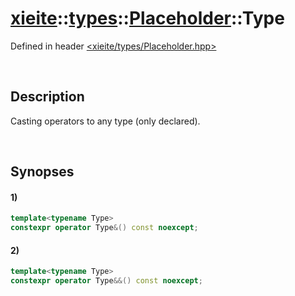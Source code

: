# [xieite](../../../../../../xieite.md)\:\:[types](../../../../../../types.md)\:\:[Placeholder](../../../../Placeholder.md)\:\:Type
Defined in header [<xieite/types/Placeholder.hpp>](../../../../../../../include/xieite/types/Placeholder.hpp)

&nbsp;

## Description
Casting operators to any type (only declared).

&nbsp;

## Synopses
#### 1)
```cpp
template<typename Type>
constexpr operator Type&() const noexcept;
```
#### 2)
```cpp
template<typename Type>
constexpr operator Type&&() const noexcept;
```
